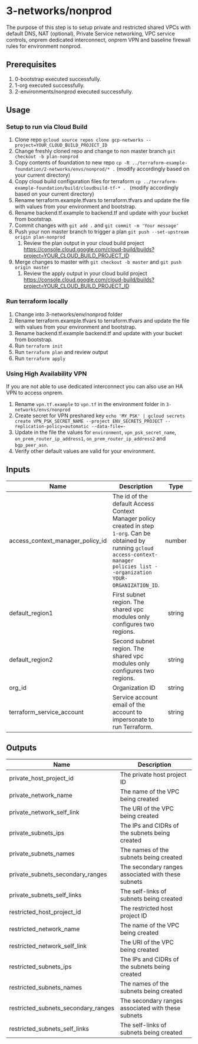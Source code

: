 # 3-networks/nonprod

The purpose of this step is to setup private and restricted shared VPCs with default DNS, NAT (optional), Private Service networking, VPC service controls, onprem dedicated interconnect, onprem VPN and baseline firewall rules for environment nonprod.

## Prerequisites

1. 0-bootstrap executed successfully.
1. 1-org executed successfully.
1. 2-environments/nonprod executed successfully.

## Usage

### Setup to run via Cloud Build
1. Clone repo `gcloud source repos clone gcp-networks --project=YOUR_CLOUD_BUILD_PROJECT_ID`
1. Change freshly cloned repo and change to non master branch `git checkout -b plan-nonprod`
1. Copy contents of foundation to new repo `cp -R ../terraform-example-foundation/2-networks/envs/nonprod/* .` (modify accordingly based on your current directory)
1. Copy cloud build configuration files for terraform `cp ../terraform-example-foundation/build/cloudbuild-tf-* . ` (modify accordingly based on your current directory)
1. Rename terraform.example.tfvars to terraform.tfvars and update the file with values from your environment and bootstrap.
1. Rename backend.tf.example to backend.tf and update with your bucket from bootstrap.
1. Commit changes with `git add .` and `git commit -m 'Your message'`
1. Push your non master branch to trigger a plan `git push --set-upstream origin plan-nonprod`
    1. Review the plan output in your cloud build project https://console.cloud.google.com/cloud-build/builds?project=YOUR_CLOUD_BUILD_PROJECT_ID
1. Merge changes to master with `git checkout -b master` and `git push origin master`
    1. Review the apply output in your cloud build project https://console.cloud.google.com/cloud-build/builds?project=YOUR_CLOUD_BUILD_PROJECT_ID


### Run terraform locally
1. Change into 3-networks/env/nonprod folder
1. Rename terraform.example.tfvars to terraform.tfvars and update the file with values from your environment and bootstrap.
1. Rename backend.tf.example backend.tf and update with your bucket from bootstrap.
1. Run `terraform init`
1. Run `terraform plan` and review output
1. Run `terraform apply`


### Using High Availability VPN
If you are not able to use dedicated interconnect you can also use an HA VPN to access onprem.

1. Rename `vpn.tf.example` to `vpn.tf` in the environment folder in `3-networks/envs/nonprod`
1. Create secret for VPN preshared key `echo 'MY_PSK' | gcloud secrets create VPN_PSK_SECRET_NAME --project ENV_SECRETS_PROJECT --replication-policy=automatic --data-file=-`
1. Update in the file the values for `environment`, `vpn_psk_secret_name`, `on_prem_router_ip_address1`, `on_prem_router_ip_address2` and `bgp_peer_asn`.
1. Verify other default values are valid for your environment.

<!-- BEGINNING OF PRE-COMMIT-TERRAFORM DOCS HOOK -->
## Inputs

| Name | Description | Type | Default | Required |
|------|-------------|:----:|:-----:|:-----:|
| access\_context\_manager\_policy\_id | The id of the default Access Context Manager policy created in step `1-org`. Can be obtained by running `gcloud access-context-manager policies list --organization YOUR-ORGANIZATION_ID`. | number | n/a | yes |
| default\_region1 | First subnet region. The shared vpc modules only configures two regions. | string | n/a | yes |
| default\_region2 | Second subnet region. The shared vpc modules only configures two regions. | string | n/a | yes |
| org\_id | Organization ID | string | n/a | yes |
| terraform\_service\_account | Service account email of the account to impersonate to run Terraform. | string | n/a | yes |

## Outputs

| Name | Description |
|------|-------------|
| private\_host\_project\_id | The private host project ID |
| private\_network\_name | The name of the VPC being created |
| private\_network\_self\_link | The URI of the VPC being created |
| private\_subnets\_ips | The IPs and CIDRs of the subnets being created |
| private\_subnets\_names | The names of the subnets being created |
| private\_subnets\_secondary\_ranges | The secondary ranges associated with these subnets |
| private\_subnets\_self\_links | The self-links of subnets being created |
| restricted\_host\_project\_id | The restricted host project ID |
| restricted\_network\_name | The name of the VPC being created |
| restricted\_network\_self\_link | The URI of the VPC being created |
| restricted\_subnets\_ips | The IPs and CIDRs of the subnets being created |
| restricted\_subnets\_names | The names of the subnets being created |
| restricted\_subnets\_secondary\_ranges | The secondary ranges associated with these subnets |
| restricted\_subnets\_self\_links | The self-links of subnets being created |

<!-- END OF PRE-COMMIT-TERRAFORM DOCS HOOK -->
